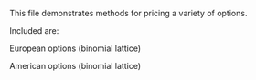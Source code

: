 This file demonstrates methods for pricing a variety of options.


Included are:

European options (binomial lattice)

American options (binomial lattice)
